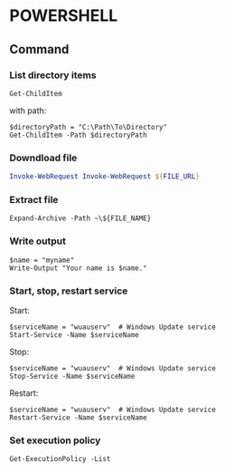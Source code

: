# POWERSHELL

## Command
### List directory items
```
Get-ChildItem
```

with path:
```
$directoryPath = "C:\Path\To\Directory"
Get-ChildItem -Path $directoryPath
```

### Downdload file
```powershell
Invoke-WebRequest Invoke-WebRequest ${FILE_URL}
```

### Extract file
```
Expand-Archive -Path ~\${FILE_NAME}
```

### Write output
```
$name = "myname"
Write-Output "Your name is $name."
```

### Start, stop, restart service
Start:
```
$serviceName = "wuauserv"  # Windows Update service
Start-Service -Name $serviceName
```

Stop:
```
$serviceName = "wuauserv"  # Windows Update service
Stop-Service -Name $serviceName
```

Restart:
```
$serviceName = "wuauserv"  # Windows Update service
Restart-Service -Name $serviceName
```

### Set execution policy
```
Get-ExecutionPolicy -List
```
